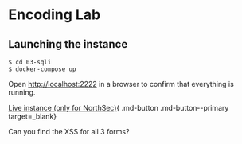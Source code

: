 # Encoding Lab

## Launching the instance

```
$ cd 03-sqli
$ docker-compose up
```

Open [http://localhost:2222](http://localhost:2222) in a browser to confirm that everything is running.


[Live instance (only for NorthSec)](http://nsec2022.xss.lol:2222/){ .md-button .md-button--primary target=_blank}


Can you find the XSS for all 3 forms?